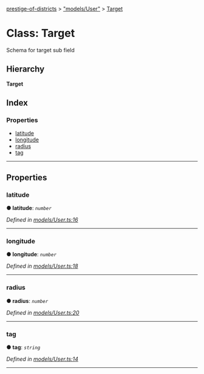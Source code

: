 [prestige-of-districts](../README.md) > ["models/User"](../modules/_models_user_.md) > [Target](../classes/_models_user_.target.md)

# Class: Target

Schema for target sub field

## Hierarchy

**Target**

## Index

### Properties

* [latitude](_models_user_.target.md#latitude)
* [longitude](_models_user_.target.md#longitude)
* [radius](_models_user_.target.md#radius)
* [tag](_models_user_.target.md#tag)

---

## Properties

<a id="latitude"></a>

###  latitude

**● latitude**: *`number`*

*Defined in [models/User.ts:16](https://github.com/YarosJ/prestige-of-districts/blob/dea42b4/models/User.ts#L16)*

___
<a id="longitude"></a>

###  longitude

**● longitude**: *`number`*

*Defined in [models/User.ts:18](https://github.com/YarosJ/prestige-of-districts/blob/dea42b4/models/User.ts#L18)*

___
<a id="radius"></a>

###  radius

**● radius**: *`number`*

*Defined in [models/User.ts:20](https://github.com/YarosJ/prestige-of-districts/blob/dea42b4/models/User.ts#L20)*

___
<a id="tag"></a>

###  tag

**● tag**: *`string`*

*Defined in [models/User.ts:14](https://github.com/YarosJ/prestige-of-districts/blob/dea42b4/models/User.ts#L14)*

___

